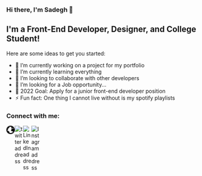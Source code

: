 ### Hi there, I'm Sadegh 👋

## I'm a Front-End Developer, Designer, and College Student!
Here are some ideas to get you started:

- 🔭 I’m currently working on a project for my portfolio
- 🌱 I’m currently learning everything
- 👯 I’m looking to collaborate with other developers
- 🤔 I’m looking for a Job opportunity...
- 🥅 2022 Goal: Apply for a junior front-end developer position 
- ⚡ Fun fact: One thing I cannot live without is my spotify playlists

### Connect with me:

[<img align="left" alt="personal portfolio" target="blank" width="22px" src="https://raw.githubusercontent.com/iconic/open-iconic/master/svg/globe.svg" />][website]
[<img align="left" alt="twitter address" target="blank" width="22px" src="https://cdn.jsdelivr.net/npm/simple-icons@v3/icons/twitter.svg" />][twitter]
[<img align="left" alt="LinkedIn address" target="blank" width="22px" src="https://cdn.jsdelivr.net/npm/simple-icons@v3/icons/linkedin.svg" />][linkedin]
[<img align="left" alt="Instagram address" target="blank" width="22px" src="https://cdn.jsdelivr.net/npm/simple-icons@v3/icons/instagram.svg" />][instagram]



[website]: https://sadegh.com
[twitter]: https://twitter.com/Sadeeeegh
[instagram]: https://instagram.com/sadeghrastgooo
[linkedin]: https://linkedin.com/in/sadegh-rastgoo
